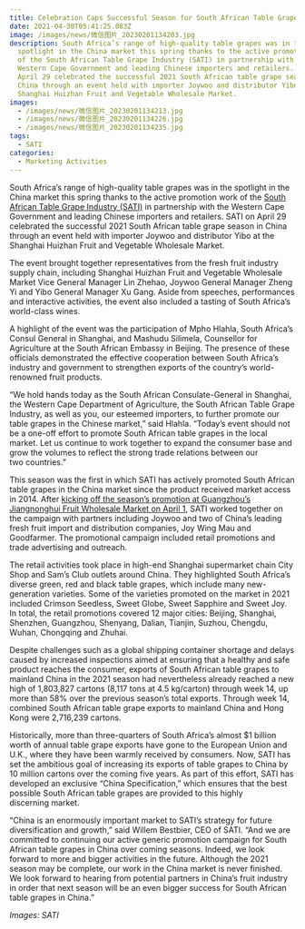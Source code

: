 ```yaml
---
title: Celebration Caps Successful Season for South African Table Grapes in China
date: 2021-04-30T05:41:25.083Z
image: /images/news/微信图片_20230201134203.jpg
description: South Africa’s range of high-quality table grapes was in the
  spotlight in the China market this spring thanks to the active promotion work
  of the South African Table Grape Industry (SATI) in partnership with the
  Western Cape Government and leading Chinese importers and retailers. SATI on
  April 29 celebrated the successful 2021 South African table grape season in
  China through an event held with importer Joywoo and distributor Yibo at the
  Shanghai Huizhan Fruit and Vegetable Wholesale Market.
images:
  - /images/news/微信图片_20230201134213.jpg
  - /images/news/微信图片_20230201134226.jpg
  - /images/news/微信图片_20230201134235.jpg
tags:
  - SATI
categories:
  - Marketing Activities
---
```

South Africa’s range of high-quality table grapes was in the spotlight in the China market this spring thanks to the active promotion work of the [South African Table Grape Industry (SATI)](https://www.satgi.co.za/) in partnership with the Western Cape Government and leading Chinese importers and retailers. SATI on April 29 celebrated the successful 2021 South African table grape season in China through an event held with importer Joywoo and distributor Yibo at the Shanghai Huizhan Fruit and Vegetable Wholesale Market.

The event brought together representatives from the fresh fruit industry supply chain, including Shanghai Huizhan Fruit and Vegetable Wholesale Market Vice General Manager Lin Zhehao, Joywoo General Manager Zheng Yi and Yibo General Manager Xu Gang. Aside from speeches, performances and interactive activities, the event also included a tasting of South Africa’s world-class wines.

A highlight of the event was the participation of Mpho Hlahla, South Africa’s Consul General in Shanghai, and Mashudu Silimela, Counsellor for Agriculture at the South African Embassy in Beijing. The presence of these officials demonstrated the effective cooperation between South Africa’s industry and government to strengthen exports of the country’s world-renowned fruit products.

“We hold hands today as the South African Consulate-General in Shanghai, the Western Cape Department of Agriculture, the South African Table Grape Industry, as well as you, our esteemed importers, to further promote our table grapes in the Chinese market,” said Hlahla. “Today’s event should not be a one-off effort to promote South African table grapes in the local market. Let us continue to work together to expand the consumer base and grow the volumes to reflect the strong trade relations between our two countries.”

This season was the first in which SATI has actively promoted South African table grapes in the China market since the product received market access in 2014. After [kicking off the season’s promotion at Guangzhou’s Jiangnonghui Fruit Wholesale Market on April 1](https://www.producereport.com/article/south-african-table-grape-consumption-poised-growth-china), SATI worked together on the campaign with partners including Joywoo and two of China’s leading fresh fruit import and distribution companies, Joy Wing Mau and Goodfarmer. The promotional campaign included retail promotions and trade advertising and outreach.

The retail activities took place in high-end Shanghai supermarket chain City Shop and Sam’s Club outlets around China. They highlighted South Africa’s diverse green, red and black table grapes, which include many new-generation varieties. Some of the varieties promoted on the market in 2021 included Crimson Seedless, Sweet Globe, Sweet Sapphire and Sweet Joy. In total, the retail promotions covered 12 major cities: Beijing, Shanghai, Shenzhen, Guangzhou, Shenyang, Dalian, Tianjin, Suzhou, Chengdu, Wuhan, Chongqing and Zhuhai.

Despite challenges such as a global shipping container shortage and delays caused by increased inspections aimed at ensuring that a healthy and safe product reaches the consumer, exports of South African table grapes to mainland China in the 2021 season had nevertheless already reached a new high of 1,803,827 cartons (8,117 tons at 4.5 kg/carton) through week 14, up more than 58% over the previous season’s total exports. Through week 14, combined South African table grape exports to mainland China and Hong Kong were 2,716,239 cartons.

Historically, more than three-quarters of South Africa’s almost $1 billion worth of annual table grape exports have gone to the European Union and U.K., where they have been warmly received by consumers. Now, SATI has set the ambitious goal of increasing its exports of table grapes to China by 10 million cartons over the coming five years. As part of this effort, SATI has developed an exclusive “China Specification,” which ensures that the best possible South African table grapes are provided to this highly discerning market.

“China is an enormously important market to SATI’s strategy for future diversification and growth,” said Willem Bestbier, CEO of SATI. “And we are committed to continuing our active generic promotion campaign for South African table grapes in China over coming seasons. Indeed, we look forward to more and bigger activities in the future. Although the 2021 season may be complete, our work in the China market is never finished. We look forward to hearing from potential partners in China’s fruit industry in order that next season will be an even bigger success for South African table grapes in China.”

*Images: SATI*